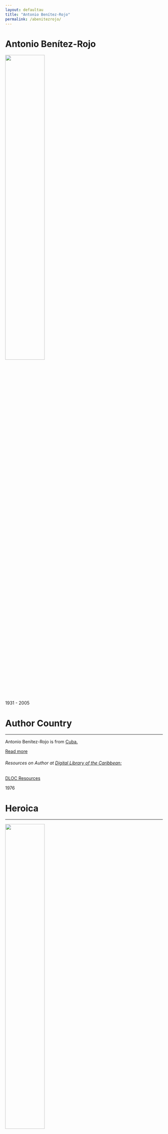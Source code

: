 ```yaml
---
layout: defaultau
title: "Antonio Benítez-Rojo"
permalink: /abenitezrojo/
---
```

<!-- partial:index.partial.html -->
<div class="content">
    <h1>Antonio Benítez-Rojo</h1>
    <div class="quote">
        <div><img src="https://upload.wikimedia.org/wikipedia/en/d/d5/Antonio_Ben%C3%ADtez-Rojo.jpg" height="50%" width = "50%" class="logo"></div>
    </div>
    <div class="timeline">
        <div style="padding-bottom:100px;"></div>
        <div class="block">
            <div class="date right"><p class="right">1931 - 2005</p></div>
            <div class="dot"></div>
            <div class="left first">
            <div class="author_country">
                <h1>Author Country</h1><hr>
          <div class="aclocation">  <p>Antonio Benítez-Rojo is from <a href="{{ site.baseurl }}/14">Cuba.</a></p></div>
              <div class="acreadmore">   <a href="https://en.wikipedia.org/wiki/Antonio_Benítez-Rojo" target="_blank">Read more</a></div>
              <div class="aclocation">  <h6>Resources on Author at <a href="https://dloc.com" target="_blank">Digital Library of the Caribbean:</a></h6></div>
              <div class="dlocresources"><a href="{{ site.baseurl }}/abenitezrojo_dloc" target="_blank">DLOC Resources</a></div>
            </div>
            </div>
        </div>
        <div class="block">
            <div class="date left"><p class="left">1976</p></div>
            <div class="dot"></div>
            <div class="right hide">
                <h1>Heroica</h1><hr>
                <p><img src="https://pictures.abebooks.com/inventory/31518608960.jpg" height="50%" width = "50%"></p>
                <p>
                Language: Spanish<br/>
                Publisher: La Habana Ediciones Arte y Lietratura<br/>
                Pub_location: Havana, Cuba<br/>
                Genre: Fiction (Novel)<br/>
                Length: 298</p>
            </div>
        </div>
        <div class="block">
            <div class="date right"><p class="right">1976</p></div>
            <div class="dot"></div>
            <div class="left hide">
                <h1>Los Inquilinos Cuento Primera Edicion.1976</h1><hr>
                <p><img src="https://m.media-amazon.com/images/I/51R05WhjcTL._SX373_BO1,204,203,200_.jpg" height="50%" width = "50%"></p>
                <p>
                Language: Spanish<br/>
                Publisher: Editorial Letras Cubanas<br/>
                Pub_location: Havana, Cuba<br/>
                Genre: Fiction (Novel)<br/>
                Length: 68<br/>                   </p>
            </div>
        </div>
        <div class="block">
            <div class="date left"><p class="left">1984</p></div>
            <div class="dot"></div>
            <div class="right hide">
                <h1>Estatuas Sepultadas y Otros Relatos</h1><hr>
                <p><img src="https://m.media-amazon.com/images/I/41RlVVReCxL._AC_UF1000,1000_QL80_.jpg" height="50%" width = "50%"></p>
                <p>Language: Spanish<br/>
                Publisher: Ediciones del Nort<br/>
                Pub_location: Hanover, NH, United States<br/>
                Genre: Fiction (Novel)<br/>
                Length: 233</p>
            </div>
        </div>
        <div class="block">
            <div class="date right"><p class="right">1997</p></div>
            <div class="dot"></div>
            <div class="left hide">
                <h1>Antología Personal</h1><hr>
                <p><img src="https://ia802501.us.archive.org/BookReader/BookReaderPreview.php?id=antologiapersona0000beni&subPrefix=antologiapersona0000beni&itemPath=/12/items/antologiapersona0000beni&server=ia802501.us.archive.org&page=leaf1&fail=preview&&scale=4&rotate=0" height="50%" width = "50%"></p>
                <p>Language: Spanish<br/>
                Publisher: Editorial de la Universidad de Puerto Rico<br/>
                Pub_location: San Juan, Puerto Rico<br/>
                Genre: Fiction (Novel)<br/>
                Length: 247</p>
            </div>
        </div>
        <div class="block">
            <div class="date left"><p class="left">1998</p></div>
            <div class="dot"></div>
            <div class="right hide">
                <h1>A View from The Mangrove</h1><hr>
                <p><img src="https://m.media-amazon.com/images/I/51CKSSYEBQL.jpg" height="50%" width = "50%"></p>
                <p>Language: English <br/>
                Publisher: University of Massachusetts Press<br/>
                Pub_location: Amherst, MA, United States<br/>
                Genre: Fiction (Novel)<br/>
                Length: 243</p>
            </div>
        </div>
        <div class="block">
            <div class="date right"><p class="right">1999</p></div>
            <div class="dot"></div>
            <div class="left hide">
                <h1>El Mar de Las Lentejas</h1><hr>
                <p><img src="https://pictures.abebooks.com/isbn/9788492364954-uk.jpg" height="50%" width = "50%"></p>
                <p>Language: Spanish<br/>
                Publisher: Editorial Casiopea<br/>
                Pub_location: Barcelona, Spain<br/>
                Genre: Fiction (Novel)<br/>
                Length: 238</p>
            </div>
        </div>
        <div class="block">
            <div class="date left"><p class="left">2000</p></div>
            <div class="dot"></div>
            <div class="right hide">
                <h1>Sea of Lentils</h1><hr>
                <p><img src="https://m.media-amazon.com/images/I/91P1uKQy--L._SY522_.jpg" height="50%" width = "50%"></p>
                <p>Language: English<br/>
                Publisher: Faber and Faber<br/>
                Pub_location: London, England<br/>
                Genre: Fiction (Novel)<br/>
                Length: 216</p>
            </div>
        </div>
        <div class="block">
            <div class="date right"><p class="right">2005</p></div>
            <div class="dot"></div>
            <div class="left hide">
                <h1>Mujer en Traje de Batalla</h1><hr>
                <p><img src="https://i.gr-assets.com/images/S/compressed.photo.goodreads.com/books/1348697215l/2487486.jpg" height="50%" width = "50%"></p>
                <p>Language: Spanish<br/>
                Publisher: Punto de lectura<br/>
                Pub_location: Madrid, Spain<br/>
                Genre: Fiction (Novel)<br/>
                Length: 698</p>
            </div>
        </div>
        <div class="block">
            <div class="date left"><p class="left">2006</p></div>
            <div class="dot"></div>
            <div class="right hide">
                <h1>Femme en Costume de Bataille</h1><hr>
                <p><img src="https://pictures.abebooks.com/inventory/1351866333.jpg" height="50%" width = "50%"></p>
                <p>Language: French<br/>
                Publisher: France Loisirs<br/>
                Pub_location: Paris, France<br/>
                Genre: Fiction (Novel)<br/>
                Length: 702</p>
            </div>
        </div>
        <div class="block">
            <div class="date right"><p class="right">2013</p></div>
            <div class="dot"></div>
            <div class="left hide">
                <h1>Antonio Benítez Rojo : Del Mundo Cerrado al Caribe Infinito</h1><hr>
                <p><img src="https://m.media-amazon.com/images/I/31TJ0HHJXjL._SY522_.jpg" height="50%" width = "50%"></p>
                <p>Language: Spanish<br/>
                Publisher: Tamesis Books<br/>
                Pub_location: Woodbridge, NJ, United States<br/>
                Genre: Non Fiction<br/>
                Length: 189</p>
            </div>
        </div>
        <div class="block">
            <div class="date left"><p class="left">2015</p></div>
            <div class="dot"></div>
            <div class="right hide">
                <h1>Woman in Battle Dress</h1><hr>
                <p><img src="https://i.pinimg.com/originals/2f/a9/ff/2fa9ffcc03eb2baf152b6b7fe7cf58e9.jpg" height="50%" width = "50%"></p>
                <p>Language: English <br/>
                Publisher: City Lights Books<br/>
                Pub_location: San Francisco, CA, United States<br/>
                Genre: Fiction (Novel)<br/>
                Length: 479</p>
            </div>
            </div>
            </div>
            </div>
  <!-- partial -->
<script src='https://cdnjs.cloudflare.com/ajax/libs/jquery/3.1.1/jquery.min.js'></script><script  src="{{ site.baseurl }}/assets/js/authorscript.js"></script>
